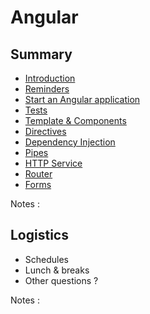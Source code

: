 # Angular

<!-- .slide: class="page-title" -->

<!-- FIXME: by @ldez, see the issue # 62 in Github -->
<style>
  .toc {
    font-size: 1.30rem !important;
  }
</style>



## Summary

<!-- .slide: id = "master-toc" class="toc" -->

- [Introduction](#/1)
- [Reminders](#/2)
- [Start an Angular application](#/3)
- [Tests](#/4)
- [Template & Components](#/5)
- [Directives](#/6)
- [Dependency Injection](#/7)
- [Pipes](#/8)
- [HTTP Service](#/9)
- [Router](#/10)
- [Forms](#/11)

Notes :



## Logistics

- Schedules
- Lunch & breaks
- Other questions ?

Notes :
